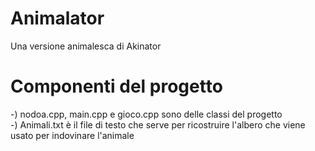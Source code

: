 # Animalator
Una versione animalesca di Akinator

# Componenti del progetto
-) nodoa.cpp, main.cpp e gioco.cpp sono delle classi del progetto <br>
-) Animali.txt è il file di testo che serve per ricostruire l'albero che viene usato per indovinare l'animale
